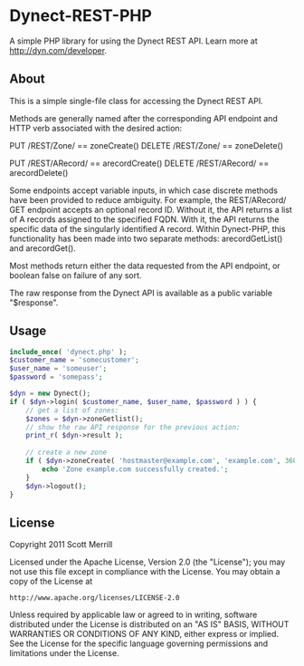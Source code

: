 # Dynect-REST-PHP

A simple PHP library for using the Dynect REST API.
Learn more at http://dyn.com/developer.

## About
This is a simple single-file class for accessing the Dynect REST API.

Methods are generally named after the corresponding API endpoint and HTTP verb associated with the desired action:

PUT /REST/Zone/       == zoneCreate()
DELETE /REST/Zone/    == zoneDelete()

PUT /REST/ARecord/    == arecordCreate()
DELETE /REST/ARecord/ == arecordDelete()

Some endpoints accept variable inputs, in which case discrete methods have been provided to reduce ambiguity. For example, the REST/ARecord/ GET endpoint accepts an optional record ID. Without it, the API returns a list of A records assigned to the specified FQDN. With it, the API returns the specific data of the singularly identified A record. Within Dynect-PHP, this functionality has been made into two separate methods: arecordGetList() and arecordGet().

Most methods return either the data requested from the API endpoint, or boolean false on failure of any sort.

The raw response from the Dynect API is available as a public variable "$response".

## Usage
```php
include_once( 'dynect.php' );
$customer_name = 'somecustomer';
$user_name = 'someuser';
$password = 'somepass';

$dyn = new Dynect();
if ( $dyn->login( $customer_name, $user_name, $password ) ) {
	// get a list of zones:
	$zones = $dyn->zoneGetlist();
	// show the raw API response for the previous action:
	print_r( $dyn->result );
	
	// create a new zone
	if ( $dyn->zoneCreate( 'hostmaster@example.com', 'example.com', 3600 ) ) {
		echo 'Zone example.com successfully created.';
	}
	$dyn->logout();
}
```

## License
Copyright 2011 Scott Merrill

Licensed under the Apache License, Version 2.0 (the "License");
you may not use this file except in compliance with the License.
You may obtain a copy of the License at

	http://www.apache.org/licenses/LICENSE-2.0

Unless required by applicable law or agreed to in writing, software
distributed under the License is distributed on an "AS IS" BASIS,
WITHOUT WARRANTIES OR CONDITIONS OF ANY KIND, either express or implied.
See the License for the specific language governing permissions and
limitations under the License.